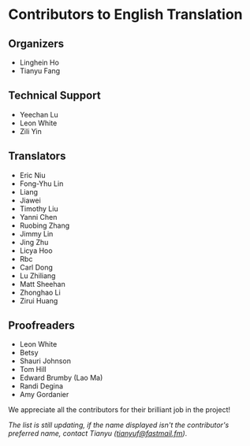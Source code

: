 # Contributors to English Translation

## Organizers

- Linghein Ho
- Tianyu Fang

## Technical Support

- Yeechan Lu
- Leon White
- Zili Yin

## Translators

- Eric Niu
- Fong-Yhu Lin
- Liang
- Jiawei
- Timothy Liu
- Yanni Chen
- Ruobing Zhang
- Jimmy Lin
- Jing Zhu
- Licya Hoo
- Rbc
- Carl Dong
- Lu Zhiliang
- Matt Sheehan
- Zhonghao Li
- Zirui Huang

## Proofreaders

- Leon White
- Betsy
- Shauri Johnson
- Tom Hill
- Edward Brumby (Lao Ma)
- Randi Degina
- Amy Gordanier

We appreciate all the contributors for their brilliant job in the project! 

*The list is still updating, if the name displayed isn't the contributor's preferred name, contact Tianyu (tianyuf@fastmail.fm)*.
